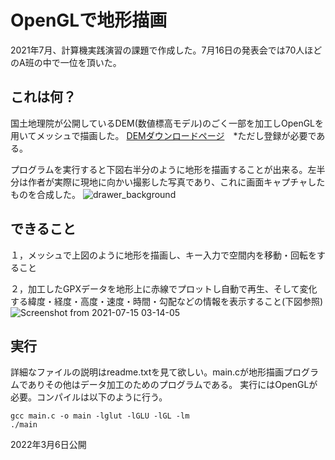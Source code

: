 # OpenGLで地形描画
2021年7月、計算機実践演習の課題で作成した。7月16日の発表会では70人ほどのA班の中で一位を頂いた。

## これは何？
国土地理院が公開しているDEM(数値標高モデル)のごく一部を加工しOpenGLを用いてメッシュで描画した。
[DEMダウンロードページ](https://fgd.gsi.go.jp/download/mapGis.php?tab=dem)　*ただし登録が必要である。

プログラムを実行すると下図右半分のように地形を描画することが出来る。左半分は作者が実際に現地に向かい撮影した写真であり、これに画面キャプチャしたものを合成した。
![drawer_background](https://user-images.githubusercontent.com/83338859/156910419-ac77e475-2438-452b-9614-1d5225cf0aac.png)

## できること
１，メッシュで上図のように地形を描画し、キー入力で空間内を移動・回転をすること

２，加工したGPXデータを地形上に赤線でプロットし自動で再生、そして変化する緯度・経度・高度・速度・時間・勾配などの情報を表示すること(下図参照)
![Screenshot from 2021-07-15 03-14-05](https://user-images.githubusercontent.com/83338859/156910730-bbb5518b-9c78-419f-b921-bafacdab5a1d.png)

## 実行
詳細なファイルの説明はreadme.txtを見て欲しい。main.cが地形描画プログラムでありその他はデータ加工のためのプログラムである。
実行にはOpenGLが必要。コンパイルは以下のように行う。
```
gcc main.c -o main -lglut -lGLU -lGL -lm
./main
```

2022年3月6日公開
